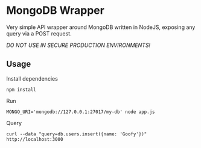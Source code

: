 # MongoDB Wrapper
Very simple API wrapper around MongoDB written in NodeJS, exposing any query via a POST request.

*DO NOT USE IN SECURE PRODUCTION ENVIRONMENTS!*

## Usage

Install dependencies

    npm install

Run

    MONGO_URI='mongodb://127.0.0.1:27017/my-db' node app.js

Query

    curl --data "query=db.users.insert({name: 'Goofy'})" http://localhost:3000
